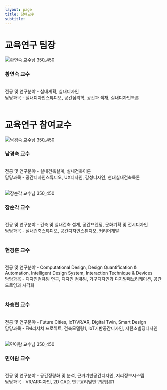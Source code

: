 ```yaml
---
layout: page
title: 참여교수
subtitle:
---
```


# 교육연구 팀장
![황연숙 교수님 350_450](https://user-images.githubusercontent.com/81661353/113103012-b73dbd80-9239-11eb-8d7d-797a52a84613.jpg)

### 황연숙 교수
<br>
전공 및 연구분야 - 실내계획, 실내디자인<br>
담당과목 - 실내디자인스튜디오, 공간심리학, 공간과 색채, 실내디자인특론<br>

<br>

# 교육연구 참여교수
![남경숙 교수님 350_450](https://user-images.githubusercontent.com/81661353/113103047-c3297f80-9239-11eb-8701-9de0c749f819.jpg)

### 남경숙 교수
<br>
전공 및 연구분야 - 실내건축설계, 실내건축이론<br>
담당과목 - 공간디자인스튜디오, UX디자인, 감성디자인, 현대실내건축특론<br>


<br>


![장순각 교수님 350_450](https://user-images.githubusercontent.com/81661353/113103084-cd4b7e00-9239-11eb-815e-4dea2719c938.jpg)

### 장순각 교수
<br>
전공 및 연구분야 - 건축 및 실내건축 설계,  공간브렌딩, 문화기획 및 전시디자인<br>
담당과목 - 실내건축스튜디오, 공간디자인스튜디오, 커리어개발<br>


<br>


### 현경훈 교수
<br>
전공 및 연구분야 - Computational Design, Design Quantification & Automation, Intelligent Design System, Interaction Technique & Devices<br>
담당과목 - 디자인컴퓨팅 연구, 디자인 컴퓨팅, 가구디자인과 디지털패브리케이션, 공간드로잉과 시각화<br>


<br>


### 차승현 교수
<br>
전공 및 연구분야 - Future Cities, IoT/VR/AR, Digital Twin, Smart Design<br>
담당과목 - FM리서치 프로젝트, 건축모델링1, IoT기반공간디자인, 저탄소빌딩디자인<br>


<br>


![민아람 교수님 350_450](https://user-images.githubusercontent.com/81661353/113103155-de948a80-9239-11eb-87df-6560fb2e1162.jpg)

### 민아람 교수
<br>
전공 및 연구분야 - 공간정량화 및 분석, 근거기반공간디자인, 지리정보시스템<br>
담당과목 - VR/AR디자인, 2D CAD, 연구윤리및연구방법론1<br>

